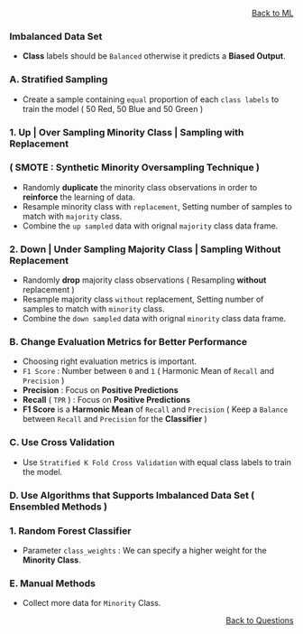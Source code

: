 <p align='right'><a align="right" href="https://github.com/KIRANKUMAR7296/Library/blob/main/Machine%20Learning/Machine%20Learning%20Models.md">Back to ML</a></p>

### Imbalanced Data Set

- **Class** labels should be `Balanced` otherwise it predicts a **Biased Output**.

### A. Stratified Sampling
- Create a sample containing `equal` proportion of each `class labels` to train the model ( 50 Red, 50 Blue and 50 Green )

### 1. Up | Over Sampling Minority Class | Sampling with Replacement 

### ( SMOTE : Synthetic Minority Oversampling Technique )

- Randomly **duplicate** the minority class observations in order to **reinforce** the learning of data.
- Resample minority class with `replacement`, Setting number of samples to match with `majority` class.
- Combine the `up sampled` data with orignal `majority` class data frame.

### 2. Down | Under Sampling Majority Class | Sampling Without Replacement 
- Randomly **drop** majority class observations ( Resampling **without** replacement )
- Resample majority class `without` replacement, Setting number of samples to match with `minority` class.
- Combine the `down sampled` data with orignal `minority` class data frame.

### B. Change Evaluation Metrics for Better Performance
- Choosing right evaluation metrics is important.
- `F1 Score` : Number between `0` and `1` ( Harmonic Mean of `Recall` and `Precision` )
- **Precision** : Focus on **Positive Predictions**
- **Recall** ( `TPR` ) : Focus on **Positive Predictions**
- **F1 Score** is a **Harmonic Mean** of `Recall` and `Precision` ( Keep a `Balance` between `Recall` and `Precision` for the **Classifier** )

### C. Use Cross Validation 
- Use `Stratified K Fold Cross Validation` with equal class labels to train the model.

### D. Use Algorithms that Supports Imbalanced Data Set ( Ensembled Methods )

### 1. Random Forest Classifier 
- Parameter `class_weights` : We can specify a higher weight for the **Minority Class**.

### E. Manual Methods
- Collect more data for `Minority` Class.

<p align='right'><a align="right" href="https://github.com/KIRANKUMAR7296/Library/blob/main/Interview.md">Back to Questions</a></p>

